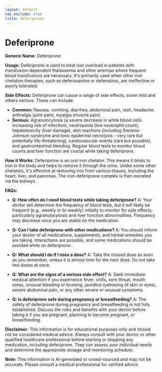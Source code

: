 ```yaml
---
layout: default
nav_exclude: true
title: Deferiprone
---
```


# Deferiprone

**Generic Name:** Deferiprone

**Usage:** Deferiprone is used to treat iron overload in patients with transfusion-dependent thalassemia and other anemias where frequent blood transfusions are necessary. It's primarily used when other iron chelation therapies, such as deferoxamine or deferasirox, are ineffective or poorly tolerated.

**Side Effects:** Deferiprone can cause a range of side effects, some mild and others serious.  These can include:

* **Common:** Nausea, vomiting, diarrhea, abdominal pain, rash, headache, arthralgia (joint pain), myalgia (muscle pain).
* **Serious:** Agranulocytosis (a severe decrease in white blood cells increasing risk of infection), neutropenia (low neutrophil count), hepatotoxicity (liver damage),  skin reactions (including Stevens-Johnson syndrome and toxic epidermal necrolysis – very rare but potentially life-threatening), cardiovascular events (rare but possible), and gastrointestinal bleeding.  Regular blood tests to monitor blood counts and liver function are crucial while taking deferiprone.


**How it Works:** Deferiprone is an oral iron chelator.  This means it binds to iron in the body and helps to remove it through the urine.  Unlike some other chelators, it's effective at removing iron from various tissues, including the heart, liver, and pancreas.  The iron-deferiprone complex is then excreted via the kidneys.

**FAQs:**

* **Q: How often do I need blood tests while taking deferiprone?**  A:  Your doctor will determine the frequency of blood tests, but it will likely be frequent (e.g., weekly or bi-weekly) initially to monitor for side effects, particularly agranulocytosis and liver function abnormalities.  Frequency may decrease once you are stable on the medication.

* **Q: Can I take deferiprone with other medications?** A:  You should inform your doctor of all medications, supplements, and herbal remedies you are taking.  Interactions are possible, and some medications should be avoided while on deferiprone.

* **Q: What should I do if I miss a dose?** A:  Take the missed dose as soon as you remember, unless it is almost time for the next dose. Do not take two doses at once.

* **Q: What are the signs of a serious side effect?** A:  Seek immediate medical attention if you experience fever, chills, sore throat, mouth sores, unusual bleeding or bruising, jaundice (yellowing of skin or eyes), severe abdominal pain, or any other severe or unusual symptoms.

* **Q: Is deferiprone safe during pregnancy or breastfeeding?** A:  The safety of deferiprone during pregnancy and breastfeeding is not fully established. Discuss the risks and benefits with your doctor before taking it if you are pregnant, planning to become pregnant, or breastfeeding.

**Disclaimer:** This information is for educational purposes only and should not be considered medical advice.  Always consult with your doctor or other qualified healthcare professional before starting or stopping any medication, including deferiprone. They can assess your individual needs and determine the appropriate dosage and monitoring schedule.


**Note:** This information is AI-generated or crowd-sourced and may not be accurate. Please consult a medical professional for verified advice.